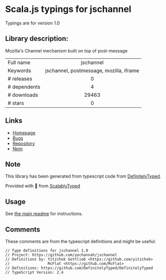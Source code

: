 
# Scala.js typings for jschannel

Typings are for version 1.0

## Library description:
Mozilla's Channel mechanism built on top of post-message

|                    |                 |
| ------------------ | :-------------: |
| Full name          | jschannel |
| Keywords           | jschannel, postmessage, mozilla, iframe |
| # releases         | 0 |
| # dependents       | 4 |
| # downloads        | 29463 |
| # stars            | 0 |

## Links
- [Homepage](https://github.com/yochannah/jschannel)
- [Bugs](https://github.com/yochannah/jschannel/issues)
- [Repository](https://github.com/yochannah/jschannel)
- [Npm](https://www.npmjs.com/package/jschannel)
    


## Note
This library has been generated from typescript code from [DefinitelyTyped](https://definitelytyped.org).

Provided with :purple_heart: from [ScalablyTyped](https://github.com/oyvindberg/ScalablyTyped)

## Usage
See [the main readme](../../readme.md) for instructions.

## Comments

These comments are from the typescript definitions and might be useful:
```
// Type definitions for jschannel 1.0
// Project: https://github.com/yochannah/jschannel
// Definitions by: Yitzchok Gottlieb <https://github.com/yitzchok>
//                 McFlat <https://github.com/McFlat>
// Definitions: https://github.com/DefinitelyTyped/DefinitelyTyped
// TypeScript Version: 2.4

```

